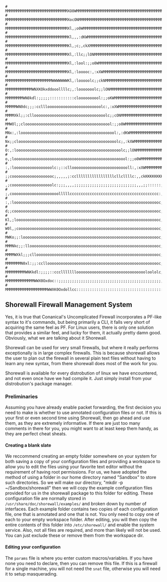 ```text
# MMMMMMMMMMMMMMMMMMMMMMMMMMMMXO0WMMMMMMMMMMMMMMMMMMMMMMMMMMMMMMMMMMMMMMMMMMMMMMMMMMMMMMMMMMMMMMMMMMMMMMMMMMMMMMMMMMMMMMMMMMMMMMMMMMMMMMMMMMMMMMMMMMMMMMMMMMMMMMMMMMMMMMMMMMMMMMMMMMMMMMMMMMMMMMMMMMMMMMMMMMMMMMMMMMMMMMMMMMMMMMMMMMMMMMMMMMMMMMMMMMMMMMMMMMMMMMMMMMMMMMMMMMMMMMMMMMMMMMMMMMMMMMMMMMMMMMMMMMMM
# MMMMMMMMMMMMMMMMMMMMMMMMMMMMXocONMMMMMMMMMMMMMMMMMMMMMMMMMMMMMMMMMMMMMMMMMMMMMMMMMMMMMMMMMMMMMMMMMMMMMMMMMMMMMMMMMMMMMMMMMMMMMMMMMMMMMMMMMMMMMMMMMMMMMMMMMMMMMMMMMMMMMMMMMMMMMMMMMMMMMMMMMMMMMMMMMMMMMMMMMMMMMMMMMMMMMMMMMMMMMMMMMMMMMMMMMMMMMMMMMMMMMMMMMMMMMMMMMMMMMMMMMMMMMMMMMMMMMMMMMMMMMMMMMMMMMMMMMMM
# MMMMMMMMMMMMMMMMMMMMMMMMMMMMXl,;o0WMMMMMMMMMMMMMMMMMMMMMMMMMMMMMMMMMMMMMMMMMMMMMMMMMMMMMMMMMMMMMMMMMMMMMMMMMMMMMMMMMMMMMMMMMMMMMMMMMMMMMMMMMMMMMMMMMMMMMMMMMMMMMMMMMMMMMMMMMMMMMMMMMMMMMMMMMMMMMMMMMMMMMMMMMMMMMMMMMMMMMMMMMMMMMMMMMMMMMMMMMMMMMMMMMMMMMMMMMMMMMMMMMMMMMMMMMMMMMMMMMMMMMMMMMMMMMMMMMMMMMMMMM
# MMMMMMMMMMMMMMMMMMMMMMMMMMMMKl,,,:dKWMMMMMMMMMMMMMMMMMMMMMMMMMMMMMMMMMMMMMMMMMMMMMMMMMMMMMMMMMMMMMMMMMMMMMMMMMMMMMMMMMMMMMMMMMMMMMMMMMMMMMMMMMMMMMMMMMMMMMMMMMMMMMMMMMMMMMMMMMMMMMMMMMMMMMMMMMMMMMMMMMMMMMMMMMMMMMMMMMMMMMMMMMMMMMMMMMMMMMMMMMMMMMMMMMMMMMMMMMMMMMMMMMMMMMMMMMMMMMMMMMMMMMMMMMMMMMMMMMMMMMMM
# MMMMMMMMMMMMMMMMMMMMMMMMMMMMKl,;c;,ckXMMMMMMMMMMMMMMMMMMMMMMMMMMMMMMMMMMMMMMMMMMMMMMMMMMMMMMMMMMMMMMMMMMMMMMMMMMMMMMMMMMMMMMMMMMMMMMMMMMMMMMMMMMMMMMMMMMMMMMMMMMMMMMMMMMMMMMMMMMMMMMMMMMMMMMMMMMMMMMMMMMMMMMMMMMMMMMMMMMMMMMMMMMMMMMMMMMMMMMMMMMMMMMMMMMMMMMMMMMMMMMMMMMMMMMMMMMMMMMMMMMMMMMMMMMMMMMMMMMMMMM
# MMMMMMMMMMMMMMMMMMMMMMMMMMMMXl,:llc;;lONMMMMMMMMMMMMMMMMMMMMMMMMMMMMMMMMMMMMMMMMMMMMMMMMMMMMMMMMMMMMMMMMMMMMMMMMMMMMMMMMMMMMMMMMMMMMMMMMMMMMMMMMMMMMMMMMMMMMMMMMMMMMMMMMMMMMMMMMMMMMMMMMMMMMMMMMMMMMMMMMMMMMMMMMMMMMMMMMMMMMMMMMMMMMMMMMMMMMMMMMMMMMMMMMMMMMMMMMMMMMMMMMMMMMMMMMMMMMMMMMMMMMMMMMMMMMMMMMMMMM
# MMMMMMMMMMMMMMMMMMMMMMMMMMMMXl,:lool:;;o0WMMMMMMMMMMMMMMMMMMMMMMMMMMMMMMMMMMMMMMMMMMMMMMMMMMMMMMMMMMMMMMMMMMMMMMMMMMMMMMMMMMMMMMMMMMMMMMMMMMMMMMMMMMMMMMMMMMMMMMMMMMMMMMMMMMMMMMMMMMMMMMMMMMMMMMMMMMMMMMMMMMMMMMMMMMMMMMMMMMMMMMMMMMMMMMMMMMMMMMMMMMMMMMMMMMMMMMMMMMMMMMMMMMMMMMMMMMMMMMMMMMMMMMMMMMMMMMMMMM
# MMMMMMMMMMMMMMMMMMMMMMMMMMMMXl,:looooc:,:xXWMMMMMMMMMMMMMMMMMMMMMMMMMMMMMMMMMMMMMMMMMMMMMMMMMMMMMMMMMMMMMMMMMMMMMMMMMMMMMMMMMMMMMMMMMMMMMMMWWWMMMMMMMMMMMMMMMMMMMMMMMMMMMWWWMMMMMMMWWWMMMMMMMMMMMMMMMMMMMMMMMMMMMMMMMMMMMMMMMMMMMMMMMMMMWWWMMMMMMMMMMMMMMMMMMMMMMMMMMMMMMMMMMMMMMMMMMMMMMMMMMMMMMMMMMMMMMMMM
# MMMMMMMMMMMMMMMMMMMMMWWWWWWWKl,:looooolc;;ckNMMMMMMMMMMMMMMMMMMMMMMMMMMMMMMMMMMMMMMMMMMMMMMMMMMMMMMMMMMMMMMMMMMMMMMMMMMMMMMMMMMMMMMMMMMMMMNOkXMMMMMMMMMMMMWWNWMMMMMMMMMMWKxONMMMMMWKxONMMMMMMMMMMMMMMMMMMMMMMMMMMMMMMMMMMMMMMMMMMMMMMMMNOx0WMMMMMMMMMMMMMMMMMMMMMMMMMMMMMMMMMMMMMMMMMMMMMMMMMMMMMMMMMMMMMMMM
# MMMMMMMMMMMMWNXKOkxddooollllc;,:looooooolc;;lONMMMMMMMMMMMMMMMMMMMMMMMMMMMMMMMMMMMMMMMMMMMMMMMMMMMMMMMWK00000000KWMMMMMMMMMMMMMMMMMMMMMMMMWK0XWWNNWNXNNWMWKkx0NWMNNXXNWMW0dxXNXNWMW0okNMMWNXNWMMMWNXXNWMMMMWNNNNXNWNNNNMMMWNXXNWMMMWNXNKxoOWMWWNXNWMMMMMMMWNXNWMMWNNXXNWMMMWNXXWWNNNWMWNNWMMWK0OOOKWMMNKO00O
# MMMMMMMMWN0kdl:;;;;;:::::::::::cloooooooool:;;oKWMMMMMMMMMMMMMMMMMMMMMMMMMMMMMMMMMMMMMMMMMMMMMMMMMMMMMXkooooooookNMMMMMMMMMMMMMMMMMMMMMMMMXkxKW0dxOOxxxOXXkdox0NN0OOkxONW0odkOxxkXW0okNWKkkOkk0WNOxkOKNMMMW0xxkkxxOOkxxKWWKOOkxkXMNOxxkkdoOWN0kOOkkXWMMMW0kkOkkKWN0OOkxONWKkxOOXN0xkXW0dONMMXo,,,,oXMM0c,,,,
# MMMMMWN0dc;;;:ccllloooooooooooooooooooooooolc:,:xXWMMMMMMMMMMMMMMMMMMMMMMMMMMMMMMMMMMMMMMMMMMMMMMMMMMMXxooooooookNMMMMMMMMMMMMMMMMMMMMMMMMXxd0WOoxKWXxooOWKxdKWMNKOOkddKW0oxKWXkoON0okXKxdk0kdxKXkdk0XWMMMW0dxXNOoxXNkokNWKOOkdo0N0dxXWXxoON0ddOOxokNMMMKddkOkdkXNKOOkdd0WKxdk0NWNkdOKxdKWMMXo,,,,oXMM0c,,,,
# MMMMXkl;;:clloooooooooooooooooooooooooooooooolc;;cONMMMMMMMMMMMMMMMMMMMMMMMMMMMMMMMMMMMMMMMMMMMMMMMMMMXkooooooookNMMMMMMMMMMMMMMMMMMMMMMMMXxd0W0oxKNKxod0WXxdONNOdx0Odd0W0odKNKxd0N0okXXxdkO00KNWXKkdxKWMMW0dkNW0okNWOokNKdd00xoON0dxKNKxoON0ddO000XWMMWKddk000KN0dx00dd0WNX0xdkNMXkdxd0WMMMXo,,,,oXMM0c,,,,
# MMWOl;;clooooooooooooooooooooooooooooooooooooool:;;o0WMMMMMMMMMMMMMMMMMMMMMMMMMMMMMMMMMMMMMMMMMMMMMMMMXkooooooookNMMMMMMMMMMMMMMMMMMMMMMMMNOxKW0odkkkkO0NMW0xxOXKkxOOkxKWKxkOkkk0NWKxONWKOkkOOKWXOOkkONMMMWKxONWKxONW0xONXkxkOkx0WN0kkkOkx0WN0kkkOOXMMMMWKOkkOOXWKkxOOkxKNKOOkk0NMWKdoONMMMMXo,,,,oXMM0c,,,,
# MNx:,:looooooooooooooooooooooooooooooooooooooooool:,:dKWMMMMMMMMMMMMMMMMMMMMMMMMMMMMMMMMMMMMMMMMMMMMMMXkooooooookNMMMMMMMMMMMMMMMMMMMMMMMMMWWWW0dkXNNWMMMMMWWNWWMWNNWWWWMWWWWNNWMMMWNWMMMWWNNNWMWWNNWWMMMMMWWWMMWWWMMWNWWMWNNWWNWMMMWNWWWWWMMMWWNNWWMMMMMMWWNNWWMMWNNWWWWMWNNNWWMMW0xONMMMMMXo,,,,oXMM0c,,,,
# Nx;;cloooooooooooooooooooooooooooooooooooooooooooolc;,:kXWMMMMMMMMMMMMMMMMMMMMMMMMMMMMMMMMWWWMMMMMMMMMXkooooooookNMMMMMMMWWMMMMMMMMMMMMMMMMMMMWNXNWWWMMMMMMMMMMMMMMMMMMMMMMMMMMMMMMMMMMMWWWWWWWWWWWWWWWWWMMMMMMMMMMMNXXXXXXNWMMMMMMMMMMMWNXXXXNWMMMMMMMMMMMMMMMMMMMMMMWWNXKKK0KKXNNNNWMMMMMMXo,,,,oXMM0c,,,,
# O:,:looooooooooooooooooooooooooooooooooooooooooooooolc;;lONMMMMMMMMMMMMMMMMMMMMMMMMWNK0OOkkkkkOO0KXNWWXkooooooookNMWXK0OkkkkO0KNWMMMMMMMMMWNXK0OOkkkkOOO0KXNWMMMMMMMMMNK000000KNWMWNK0OkkkkkkkkkkkkkkkkkkOO0KXWMMMMM0l:::::oKMMMMMMMMMMWOl::::l0WMMMMMMMMMMMMMMMMWN0kdolc:;;;;;;:cldkKWMMMMMXo,,,,oXMM0c,,,,
# o,;looooooooooooooooooooooooooooooooooooooooooooooooool:;;o0WMMMMMMMMMMMMMMMMMMMWX0kdooooooooooooodOWWXkooooooookK0kdooooooooooxOXWMMMMWX0kdoooooooooooooooxk0XWMMMMMWKdooooood0NXOxooooooooooooooooooooooooodk0XWMMNd,,,,,;xNMMMMMMMMMKl,,,,,,oXMMMMMMMMMMMMMWXkoc;,,,,,,,,,,,,,,,,,:o0WMMMXo,,,,oXMM0c,,,,
# :,:looooooooooooooooolc:;::clloooooooooooooooooooooooooll:,:xXWMMMMMMMMMMMMMMMMN0doooooooooooooooodKWMXkoooooooodddooooooooooooood0WWWKkdooooooooooooooooooooodOXWMMMMKxoooooodO0xoooooooooooooooooooooooooooooodONWW0c,,,,,c0WMMMMMMMNx;,,,,,,;xWMMMMMMMMMMWKd:,,,,,,,;clooddoc:,,,,,,:kNMMXo,,,,oXMM0c,,,,
# ;;cooooooooooooooooooc;,,,,,;:cclllllllllllllllllcllcllllc:,,ckKKKKKKKKXNMMMMMNOoooooooodxkOOkkxdokNMMXxooooooooooooooooooooooooooONNOdoooooooooxkkkxdooooooooood0NMMMKxoooooooddooooooooooooooooooxO000OxdoooooookXWWk;,,,,,dNMMMMMMWO:,,,,,,,,c0MMMMMMMMWXx:,,,,,;lxOKNWWWWWWNKx:,,,,,:OWMXo,,,,oXMM0c,,,,
# ,;coooooooooooooooooolc:;;;,,,,;;;;;;;;;;;;;;;;;;;;;;;;;;;;,,,;;::::::;cOWMMMWKdoooooooxKNWWWWWNXKNWMMXkoooooooooox0KXXK0xoooooooONXkoooooooookKNWWWWXK0xooooooood0NMMXxoooooooooooxO0K0koooooooox0NWMMMWNKxoooooookNMXl,,,,,c0WMMMMMXo,,,,,,,,,,dNMMMMMMW0c,,,,,:d0NWMMMMMMMMMMMWk;,,,,,oXMXo,,,,oXMM0c,,,,
# ;,cooooooooooooooooooooolllllcccccccccccccccccccccccccccccccccccccccc:,;kWMMMW0doooooood0XWMMMMMMMMMMMXkoooooooodONWMMMMWXkoooooxXNOoooooooodONWMMMMMMMWKxoooooooodKWWXxoooooooood0NWMWNOoooooooxKWWMMMMMMW0dooooood0WWO:,,,,,dNMMMMWx;,,,;oc,,,,:OWMMMMWk:,,,,;dKWMMMMMMMMWNNXKKKk:,,,,,c0MXo,,,,oXMM0c,,,,
# :,:loooooooooooooooooooooooooooooooooooooooooooooooooooooooooooooooooc;;kWMMMWXxooooooooodkO0XNWMMMMMMXkooooooookXWMMMMMMWKdooooONKxooooooookXMMMMMMMMMMW0dooooooookNWXxooooooood0WMMMWKxoooooooxO000000000OdoooooookNWNd,,,,,:OWMMM0c,,,,lKk:,,,,lKMMMWO:,,,,:kNMMMMMWXOkdocc:;;;,,,,,,,:OWXo,,,,oXMM0c,,,,
# d;;coooooooooooooooooooooooooooooooooooooooooooooooooooooooooooooooooc;;kWMMMMWKxoooooooooooodxk0XWMMMXkooooooookNMMMMMMMWXxoood0N0dooooooooONMMMMMMMMMMWXxooooooooxXWXxooooooookNMMMMW0ooooooooooooooooooooooooooooxXMW0c,,,,,oXMMXo,,,,:OWXo,,,,;xNMMKl,,,,;kWMMMWKxl:,,,,,,,,,,,,,,,,,:OWXo,,,,oXMM0c,,,,
# Kl,;looooooooooooooooooooooooooooooooooooooooooooooooooooooooooooooooc,;kWMMMMMWN0xdooooooooooooodkKWWXkooooooookNMMMMMMMMXxooodKN0ooooooooo0WMMMMMMMMMMWXxooooooooxXWXxooooooooOWMMMMWOooooooooooooooooooooooooooooxXMMWk;,,,,:OWWk;,,,,dNMW0c,,,,c0WNx;,,,,oXMMWKo:,,,,,,:coddxxd:,,,,,:OMXo,,,,oXMM0c,,,,
# W0l,;coooooooooooooooooooooooooooooooooooooooooooooooooooooooooooooooc;;kWMMMMMMMWWX0kxdoooooooooood0NXkooooooookNMMMMMMMMXxoood0N0dooooooooONMMMMMMMMMMWKxooooooooxXWXxooooooooOWMMMMWOoooooooodxxxxxxxxxxxxxxxxxxxONMMMXo,,,,,dNKl,,,,lKMMMNx;,,,,dX0c,,,,c0WMWOc,,,,,:dOXNWMMMMXo,,,,,:OMXo,,,,oXMM0c,,,,
# MWKo;;:loooooooooooooooooooooooooooooooooooooooooooooooooooooooooooooc;;kWMMMMMMMMMMMWWNK0kdooooooooxKXkooooooookNMMMMMMMMXxooooONKxooooooooxXWMMMMMMMMMWOdooooooooONWXxooooooooOWMMMMWKdoooooooxKNNNNNNNNNNNNNNNNNNWMMMMWO:,,,,ckd;,,,:kWMMMMXl,,,,:kd;,,,;xWMM0c,,,,,cOWMMMMMMMMXo,,,,,:OMXo,,,,oXMM0c,,,,
# MMMNkc;;:llooooooooooooooooooooooooooooooooooooooooooooooooooooooooooc;;kWMMMMMWWMMMMMMMMMW0doooooood0XkooooooookNMMMMMMMMXxooooxKNOoooooooookXWMMMMMMMW0dooooooooxXWWXxooooooooOWMMMMMNkooooooookKWMMMMMMMMMMMMMMMMMMMMMMNd,,,,,:;,,,;dNMMMMMWO:,,,,:;,,,,lKMMWk;,,,,,dNMMMMMMMMW0c,,,,,:OMXo,,,,oXMM0c,,,,
# MMMMWXkl;;;clloooooooooooooooooooooooooooooooooooooooooooooooooooooooc;;kWMMMMN0kOKXXNWWWNXOdoooooooxKXkooooooookNMMMMMMMMXxoooookXNOoooooooooxOKNNNXK0kdooooooooxKWMWXxooooooooOWMMMMMWXkoooooooodkO0KXXXXXXKK0OOXMMMMMMMMKc,,,,,,,,,lKMMMMMMMNd;,,,,,,,,:OWMMWk;,,,,,lKWMMMMMMNOc,,,,,,:OWXo,,,,oXMM0c,,,,
# MMMMMMMN0xl:;;:ccllooooooooooooooooooooooooooooooooooooooooooooooooooc;;kWMMMWKdoooodxxxxxdooooooood0NXkooooooookNMMMMMMMMXxooooookXN0doooooooooodxxdoooooooooodkXWMMWXxooooooooOWMMMMMMWXOdooooooooooodddddooooooOWMMMMMMMWk;,,,,,,,:OWMMMMMMMMKl,,,,,,,,dNMMMMKl,,,,,,cx0KK0Oxl;,,,,,,,:OWXo,,,,oXMM0c,,,,
# MMMMMMMMMWNKkdl:;;;;::cccllllllloooooooooooooooooooooooooooooooloololc;;kWMMMNkoooooooooooooooooookKWWXkooooooookNMMMMMMMMXxoooooooxKNXOxoooooooooooooooooooodkKNMMMMWXxooooooooOWMMMMMMMMWKkdooooooooooooooooooooxXMMMMMMMMXo,,,,,,;dNMMMMMMMMMWO:,,,,,,c0MMMMMW0l,,,,,,,;;;;,,,,,;,,,,,;kWXo,,,,oXMM0c,,,,
# MMMMMMMMMMMMMWWX0Oxdoc::;;;;;;;;;;;;;;;;;;;;;;;;;;;;;;;;;;;;;;;;;;;;;;,;kWMMMN0kddoooooooooooddxOKNMMMNkooooooooONMMMMMMMMNkooooooooONMWNKOkdoooooooooooodxk0XWMMMMMMMXxooooooodOWMMMMMMMMMMWX0OxddooooooooooooddxONMMMMMMMMWOc;,,;;lKMMMMMMMMMMMNd;,;,,:kWMMMMMMWXkl;,,,,,,,,,,:okkc,,,,;xNXo,,,,oXMM0c,,,,
# MMMMMMMMMMMMMMMMMMMWWXK0Oxdollcc:::::::::::::::::::::::::::::::::::::::cOWMMMMWNXKOkkxxxxxxkO0XNWMMMMMWK00000000XWMMMMMMMMWK00000000XWMMMMWNX0OkxxxxxkkO0KNWWMMMMMMMMMNK00000000XWMMMMMMMMMMMMMWNX0OkkxxxxxkkO0KXNWMMMMMMMMMMN0kkkkkKWMMMMMMMMMMMMXkkkkkOXMMMMMMMMMWXOoc;,,,;:lx0NWNkoooooOWNkllllkNMMKdllll
```

Shorewall Firewall Management System
------------------------------------

Yes, it is true that Conanical's Uncomplicated Firewall incorporates a PF-like syntax to it's commands, but
being primarily a CLI, it falls very short of acquiring the same feel as PF. For Linux users, there is only
one solution that provides a similar feel, and lucky for them, it actually pretty damn good. Obviously, what
we are talking about it Shorewall.

Shorewall can be used for very small firewalls, but where it really performs exceptionally is in large complex
firewalls. This is because shorewall allows the user to plan out the firewall in several plain text files
without having to learn any new syntax, from there shorewall does most of the work for you. 

Shorewall is available for every distrobution of linux we have encountered, and not even once have we had
compile it. Just simply install from your distrobution's package manager.

### Preliminaries

Assuming you have already enable packet forwarding, the first decision you need to make is whether to use
annotated configuration files or not. If this is your first or even second time using Shorewall, then go ahead
and use them, as they are extremely informative. If there are just too many comments in there for you, you
might want to at least keep them handy, as they are perfect cheat sheats. 

#### Creating a blank slate

We reccommend creating an empty folder somewhere on your system for both saving a copy of your configuration
files and providing a workspace to allow you to edit the files using your favorite text editor without the
requirement of having root permissions. For us, we have adopted the method of using a folder in our home
directory named "Sandbox" to store such directories. So we will make our directory, "mkdir -p
~/Sandbox/shorewall" then we will copy the example configuration files provided for us in the shorewall
package to this folder for editing. These configuration file are normally stored in
`/usr/share/doc/shorewall/examples/` and broken down by number of interfaces. Each example folder contains
two copies of each configuration file, one that is annotated and one that is not. You only need to copy one
of each to your empty workspace folder. After editing, you will then copy the entire contents of this folder
into `/etc/shorewall/` and enable the system service. Also, not all files are required, and more than likely
will not be used. You can just exclude these or remove them from the workspace dir.

#### Editing your configuration

The `params` file is where you enter custom macros/variables. If you have none you need to declare, then you
can remove this file. If this is a firewall for a single machine, you will not need the `snat` file, otherwise
you will need it to setup masquerading.
